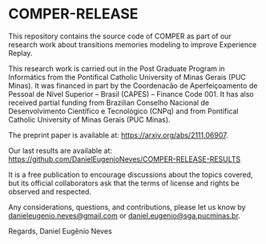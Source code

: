 # COMPER-RELEASE
This repository contains the source code of COMPER as part of our research work about transitions memories modeling to improve Experience Replay.

This research work is carried out in the Post Graduate Program in Informátics from the Pontifical Catholic University of Minas Gerais (PUC Minas). It was financed in part by the Coordenacão de Aperfeiçoamento de Pessoal de Nível Superior – Brasil (CAPES) – Finance Code 001. It has also received partial funding from Brazilian Conselho Nacional de Desenvolvimento Científico e Tecnológico (CNPq) and from Pontifical Catholic University of Minas Gerais (PUC Minas).

The preprint paper is available at: https://arxiv.org/abs/2111.06907.

Our last results are available at: https://github.com/DanielEugenioNeves/COMPER-RELEASE-RESULTS

It is a free publication to encourage discussions about the topics covered, but its official collaborators ask that the terms of license and rights be observed and respected.

Any considerations, questions, and contributions, please let us know by danieleugenio.neves@gmail.com or daniel.eugenio@sga.pucminas.br.

Regards,
Daniel Eugênio Neves
